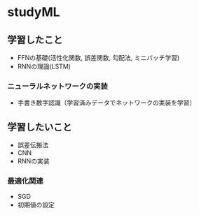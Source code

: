 # studyML



## 学習したこと
- FFNの基礎(活性化関数, 誤差関数, 勾配法, ミニバッチ学習)
- RNNの理論(LSTM)

### ニューラルネットワークの実装
- 手書き数字認識（学習済みデータでネットワークの実装を学習）

## 学習したいこと
- 誤差伝搬法
- CNN
- RNNの実装
### 最適化関連
- SGD
- 初期値の設定

